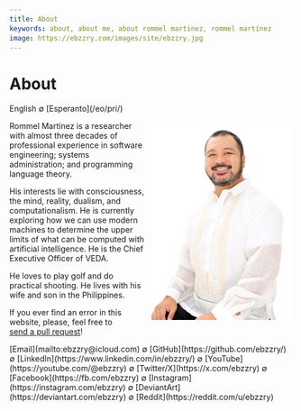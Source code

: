 ```yaml
---
title: About
keywords: about, about me, about rommel martinez, rommel martínez
image: https://ebzzry.com/images/site/ebzzry.jpg
---
```

About
=====

<div class="center">English ∅ [Esperanto](/eo/pri/)</div>

<div>
<img src="/images/site/ebzzry.jpg" style="float: right; width: 50%; margin: 0px 0px 0px 10px">

Rommel Martínez is a researcher with almost three decades of professional
experience in software engineering; systems administration; and programming
language theory.

His interests lie with consciousness, the mind, reality, dualism, and
computationalism. He is currently exploring how we can use modern machines to
determine the upper limits of what can be computed with artificial intelligence.
He is the Chief Executive Officer of VEDA.

He loves to play golf and do practical shooting. He lives with his wife and son
in the Philippines.

If you ever find an error in this website, please, feel free to
[send a pull request](https://github.com/ebzzry/ebzzry.github.io)!
</div>

<div class="center">
[Email](mailto:ebzzry@icloud.com) ∅ [GitHub](https://github.com/ebzzry/) ∅ [LinkedIn](https://www.linkedin.com/in/ebzzry/) ∅ [YouTube](https://youtube.com/@ebzzry) ∅ [Twitter/X](https://x.com/ebzzry) ∅ [Facebook](https://fb.com/ebzzry) ∅ [Instagram](https://instagram.com/ebzzry) ∅ [DeviantArt](https://deviantart.com/ebzzry) ∅ [Reddit](https://reddit.com/u/ebzzry)<br>
</div>
